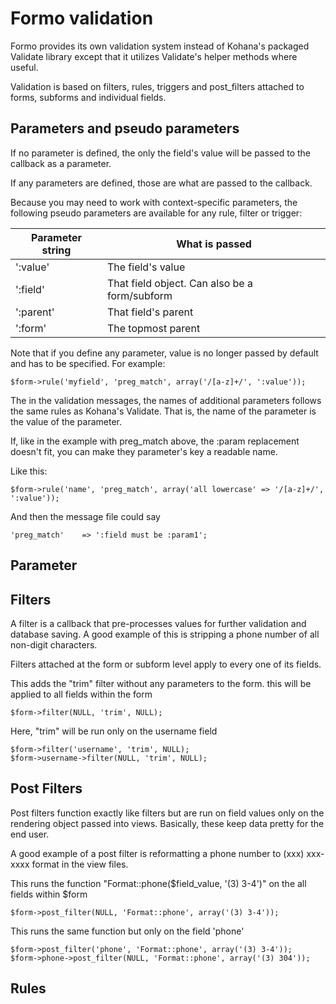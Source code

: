 # Formo validation

Formo provides its own validation system instead of Kohana's packaged Validate library except that it utilizes Validate's helper methods where useful.

Validation is based on filters, rules, triggers and post_filters attached to forms, subforms and individual fields.

## Parameters and pseudo parameters

If no parameter is defined, the only the field's value will be passed to the callback as a parameter.

If any parameters are defined, those are what are passed to the callback.

Because you may need to work with context-specific parameters, the following pseudo parameters are available for any rule, filter or trigger:

Parameter string	|	What is passed
--------------------|-----------------------
':value'			|	The field's value
':field'			|	That field object. Can also be a form/subform
':parent'			|	That field's parent
':form'				|	The topmost parent

Note that if you define any parameter, value is no longer passed by default and has to be specified. For example:

	$form->rule('myfield', 'preg_match', array('/[a-z]+/', ':value'));
	
The in the validation messages, the names of additional parameters follows the same rules as Kohana's Validate. That is, the name of the parameter is the value of the parameter.

If, like in the example with preg_match above, the :param replacement doesn't fit, you can make they parameter's key a readable name.

Like this:

	$form->rule('name', 'preg_match', array('all lowercase' => '/[a-z]+/', ':value'));
	
And then the message file could say

	'preg_match'	=> ':field must be :param1';
	
## Parameter

## Filters

A filter is a callback that pre-processes values for further validation and database saving. A good example of this is stripping a phone number of all non-digit characters.

Filters attached at the form or subform level apply to every one of its fields.

This adds the "trim" filter without any parameters to the form. this will be applied to all fields within the form
	
	$form->filter(NULL, 'trim', NULL);

Here, "trim" will be run only on the username field

	$form->filter('username', 'trim', NULL);
	$form->username->filter(NULL, 'trim', NULL);

## Post Filters
Post filters function exactly like filters but are run on field values only on the rendering object passed into views. Basically, these keep data pretty for the end user.

A good example of a post filter is reformatting a phone number to (xxx) xxx-xxxx format in the view files.

This runs the function "Format::phone($field_value, '(3) 3-4')" on the all fields within $form

	$form->post_filter(NULL, 'Format::phone', array('(3) 3-4'));
	
This runs the same function but only on the field 'phone'

	$form->post_filter('phone', 'Format::phone', array('(3) 3-4'));
	$form->phone->post_filter(NULL, 'Format::phone', array('(3) 304'));

## Rules